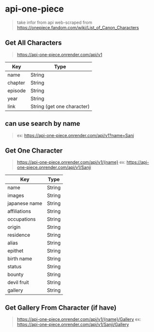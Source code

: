 # api-one-piece

> take infor from api
> web-scraped from https://onepiece.fandom.com/wiki/List_of_Canon_Characters

## Get All Characters

> https://api-one-piece.onrender.com/api/v1

| Key     | Type                       |
| ------- | -------------------------- |
| name    | String                     |
| chapter | String                     |
| episode | String                     |
| year    | String                     |
| link    | String (get one character) |

## can use search by name

> ex: https://api-one-piece.onrender.com/api/v1?name=Sanj

## Get One Character

> https://api-one-piece.onrender.com/api/v1/{name}
> ex: https://api-one-piece.onrender.com/api/v1/Sanji

| Key           | Type   |
| ------------- | ------ |
| name          | String |
| images        | String |
| japanese name | String |
| affiliations  | String |
| occupations   | String |
| origin        | String |
| residence     | String |
| alias         | String |
| epithet       | String |
| birth name    | String |
| status        | String |
| bounty        | String |
| devil fruit   | String |
| gallery       | String |

## Get Gallery From Character (if have)

> https://api-one-piece.onrender.com/api/v1/{name}/Gallery
> ex: https://api-one-piece.onrender.com/api/v1/Sanji/Gallery

